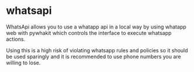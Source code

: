 # whatsapi

WhatsApi allows you to use a whatapp api in a local way by using whatapp web with pywhakit which controls the interface to execute whatsapp actions.

Using this is a high risk of violating whatsapp rules and policies so it should be used sparingly and it is recommended to use phone numbers you are willing to lose.
